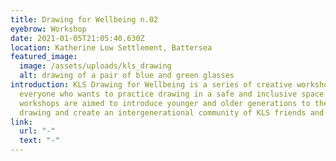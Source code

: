 ```yaml
---
title: Drawing for Wellbeing n.02
eyebrow: Workshop
date: 2021-01-05T21:05:40.630Z
location: Katherine Low Settlement, Battersea
featured_image:
  image: /assets/uploads/kls_drawing
  alt: drawing of a pair of blue and green glasses
introduction: KLS Drawing for Wellbeing is a series of creative workshops for
  everyone who wants to practice drawing in a safe and inclusive space. The
  workshops are aimed to introduce younger and older generations to the art of
  drawing and create an intergenerational community of KLS friends and artists.
link:
  url: "-"
  text: "-"
---
```

